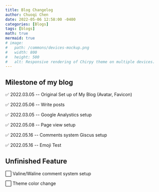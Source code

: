 ```yaml
---
title: Blog Changelog
author: Chuoqi Chen
date: 2022-05-06 12:58:00 -0400
categories: [Blogs]
tags: [blogs]
math: true
mermaid: true
# image:
#   path: /commons/devices-mockup.png
#   width: 800
#   height: 500
#   alt: Responsive rendering of Chirpy theme on multiple devices.
---
```


## Milestone of my blog

✅ 2022.03.05 -- Original Set up of My Blog (Avatar, Favicon)

✅ 2022.05.06 -- Write posts

✅ 2022.03.05 -- Google Analystics setup

✅ 2022.05.08 -- Page view setup

✅ 2022.05.16 -- Comments system Giscus setup

✅ 2022.05.16 -- Emoji Test

## Unfinished Feature
⬜ Valine/Waline comment system setup

⬜ Theme color change

